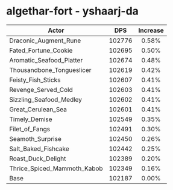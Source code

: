 # algethar-fort - yshaarj-da
| Actor | DPS | Increase |
|---|:---:|:---:|
|Draconic_Augment_Rune|102776|0.58%|
|Fated_Fortune_Cookie|102695|0.50%|
|Aromatic_Seafood_Platter|102674|0.48%|
|Thousandbone_Tongueslicer|102619|0.42%|
|Feisty_Fish_Sticks|102607|0.41%|
|Revenge_Served_Cold|102603|0.41%|
|Sizzling_Seafood_Medley|102602|0.41%|
|Great_Cerulean_Sea|102601|0.41%|
|Timely_Demise|102549|0.35%|
|Filet_of_Fangs|102491|0.30%|
|Seamoth_Surprise|102450|0.26%|
|Salt_Baked_Fishcake|102442|0.25%|
|Roast_Duck_Delight|102389|0.20%|
|Thrice_Spiced_Mammoth_Kabob|102349|0.16%|
|Base|102187|0.00%|

